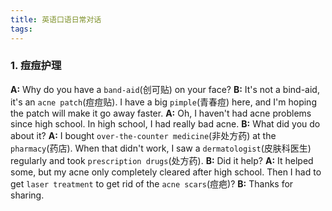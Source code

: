 ```yaml
---
title: 英语口语日常对话
tags:
---
```


### 1. 痘痘护理
**A:** Why do you have a `band-aid`(创可贴) on your face? 
**B:** It's not a bind-aid, it's an `acne patch`(痘痘贴). I have a big `pimple`(青春痘) here, and I'm hoping the patch will make it go away faster.
**A:** Oh, I haven't had acne problems since high school. In high school, I had really bad acne.
**B:** What did you do about it?
**A:** I bought `over-the-counter medicine`(非处方药) at the `pharmacy`(药店). When that didn't work, I saw a `dermatologist`(皮肤科医生) regularly and took `prescription drugs`(处方药).
**B:** Did it help?
**A:** It helped some, but my acne only completely cleared after high school. Then I had to get `laser treatment` to get rid of the `acne scars`(痘疤)?
**B:** Thanks for sharing.